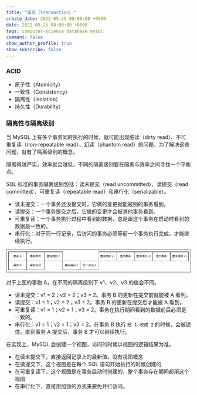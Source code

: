 ```yaml
---
title: "事务（Transaction）"
create_date: 2022-05-25 08:00:00 +0800
date: 2022-05-25 08:00:00 +0800
tags: computer-science database mysql
comment: false
show_author_profile: true
show_subscribe: false
---
```


### ACID

- 原子性（Atomicity）
- 一致性（Consistency）
- 隔离性（Isolation）
- 持久性（Durability）

### 隔离性与隔离级别

当 MySQL 上有多个事务同时执行的时候，就可能出现脏读（dirty read）、不可重复读（non-repeatable read）、幻读（phantom read）的问题，为了解决这些问题，就有了隔离级别的概念。

隔离得越严实，效率就会越低，不同的隔离级别要在隔离与效率之间寻找一个平衡点。

SQL 标准的事务隔离级别包括：读未提交（read uncommitted）、读提交（read committed）、可重复读（repeatable read）和串行化（serializable）。

- 读未提交：一个事务还没提交时，它做的变更就能被别的事务看到。
- 读提交：一个事务提交之后，它做的变更才会被其他事务看到。
- 可重复读：一个事务执行过程中看到的数据，总是跟这个事务在启动时看到的数据是一致的。
- 串行化：对于同一行记录，后访问的事务必须等前一个事务执行完成，才能继续执行。

<div style="text-align: center; margin: 5px auto">
<img src="/image/computer-science/database/mysql/transaction_demo02.drawio.png">
</div>

对于上图的事物 A，在不同的隔离级别下 v1、v2、v3 的值会不同。

- 读未提交：v1 = 2；v2 = 2；v3 = 2。事务 B 的更新在提交前就能被 A 看到。
- 读提交：v1 = 1；v2 = 2；v3 = 2。事务 B 的更新在提交后才能被 A 看到。
- 可重复读：v1 = 1；v2 = 1；v3 = 2。事务在执行期间看到的数据前后必须是一致的。
- 串行化：v1 = 1；v2 = 1；v3 = 2。在事务 B 执行 `把 1 改成 2` 的时候，会被锁住。直到事务 A 提交后，事务 B 才可以继续执行。

在实现上，MySQL 会创建一个视图，访问的时候以视图的逻辑结果为准。

- 在读未提交下，直接返回记录上的最新值，没有视图概念
- 在读提交下，这个视图是在每个 SQL 语句开始执行的时候创建的
- 在可重复读下，这个视图是在事务启动时创建的，整个事务存在期间都用这个视图
- 在串行化下，直接用加锁的方式来避免并行访问。